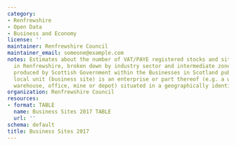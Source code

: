 ```yaml
---
category:
- Renfrewshire
- Open Data
- Business and Economy
license: ''
maintainer: Renfrewshire Council
maintainer_email: someone@example.com
notes: Estimates about the number of VAT/PAYE registered stocks and sites operating
  in Renfrewshire, broken down by industry sector and intermediate zone areas, and
  produced by Scottish Government within the Businesses in Scotland publication.A
  local unit (business site) is an enterprise or part thereof (e.g. a workshop, factory,
  warehouse, office, mine or depot) situated in a geographically identified place.
organization: Renfrewshire Council
resources:
- format: TABLE
  name: Business Sites 2017 TABLE
  url: ''
schema: default
title: Business Sites 2017
---
```


